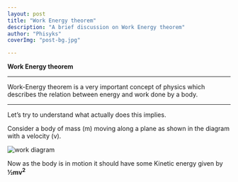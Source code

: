 ```yaml
---
layout: post
title: "Work Energy theorem"
description: "A brief discussion on Work Energy theorem"
author: "Phisyks"
coverImg: "post-bg.jpg"

---
```


**Work Energy theorem**

***
Work-Energy theorem is a very important concept of physics which describes the relation between energy and work done by a body.
***

Let’s try to understand what actually does this implies.

Consider a body of mass (m) moving along a plane as shown in the diagram with a velocity (v).

![work diagram](http://phisyks.github.io/_posts/media/image1.png)

Now as the body is in motion it should have some Kinetic energy given by **½mv<sup>2</sup>**
